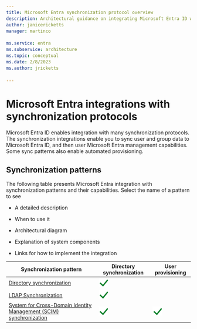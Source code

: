 ```yaml
---
title: Microsoft Entra synchronization protocol overview
description: Architectural guidance on integrating Microsoft Entra ID with legacy synchronization protocols
author: janicericketts
manager: martinco

ms.service: entra
ms.subservice: architecture
ms.topic: conceptual
ms.date: 2/8/2023
ms.author: jricketts

---
```


# Microsoft Entra integrations with synchronization protocols

Microsoft Entra ID enables integration with many synchronization protocols. The synchronization integrations enable you to sync user and group data to Microsoft Entra ID, and then user Microsoft Entra management capabilities. Some sync patterns also enable automated provisioning.

## Synchronization patterns

The following table presents Microsoft Entra integration with synchronization patterns and their capabilities. Select the name of a pattern to see

- A detailed description

- When to use it

- Architectural diagram

- Explanation of system components

- Links for how to implement the integration

| Synchronization pattern| Directory synchronization| User provisioning |
| - | - | - |
| [Directory synchronization](sync-directory.md)| ![check mark](./media/authentication-patterns/check.png)|  |
| [LDAP Synchronization](sync-ldap.md)| ![check mark](./media/authentication-patterns/check.png)|  |
| [System for Cross-Domain Identity Management (SCIM) synchronization](sync-scim.md)| ![check mark](./media/authentication-patterns/check.png)| ![check mark](./media/authentication-patterns/check.png) |
